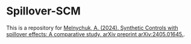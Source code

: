 # Spillover-SCM
This is a repository for [Melnychuk, A. (2024). Synthetic Controls with spillover effects: A comparative study. arXiv preprint arXiv:2405.01645.](https://arxiv.org/abs/2405.01645).
